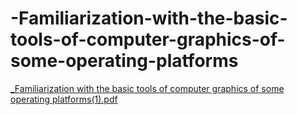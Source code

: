 # -Familiarization-with-the-basic-tools-of-computer-graphics-of-some-operating-platforms
[_Familiarization with the basic tools of computer graphics of some operating platforms(1).pdf](https://github.com/user-attachments/files/19726687/_Familiarization.with.the.basic.tools.of.computer.graphics.of.some.operating.platforms.1.pdf)
